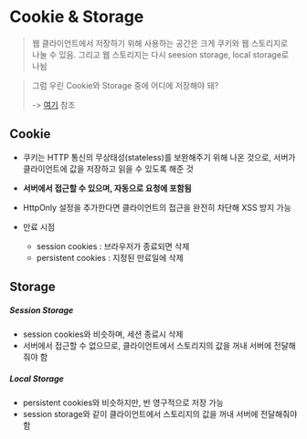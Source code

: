 # Cookie & Storage

>  웹 클라이언트에서 저장하기 위해 사용하는 공간은 크게 쿠키와 웹 스토리지로 나눌 수 있음. 그리고 웹 스토리지는 다시 seesion storage, local storage로 나뉨

> 그럼 우린 Cookie와 Storage 중에 어디에 저장해야 돼?
>
> -> [여기](https://dev.to/gkoniaris/how-to-securely-store-jwt-tokens-51cf) 참조



## Cookie

- 쿠키는 HTTP 통신의 무상태성(stateless)를 보완해주기 위해 나온 것으로, 서버가 클라이언트에 값을 저장하고 읽을 수 있도록 해준 것
- <b>서버에서 접근할 수 있으며, 자동으로 요청에 포함됨</b>
- HttpOnly 설정을 추가한다면 클라이언트의 접근을 완전히 차단해 XSS 방지 가능

- 만료 시점
  - session cookies : 브라우저가 종료되면 삭제
  - persistent cookies : 지정된 만료일에 삭제



## Storage

##### Session Storage

- session cookies와 비슷하며, 세션 종료시 삭제
- 서버에서 접근할 수 없으므로, 클라이언트에서 스토리지의 값을 꺼내 서버에 전달해줘야 함



##### Local Storage

- persistent cookies와 비슷하지만, 반 영구적으로 저장 가능
- session storage와 같이 클라이언트에서 스토리지의 값을 꺼내 서버에 전달해줘야 함
